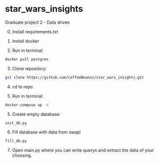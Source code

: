 # star_wars_insights
Graduate project 2 - Data driven

0. Install requirements.txt

1. Install docker

2. Run in terminal:
```bash
docker pull postgres
```

3. Clone repository:
```bash
git clone https://github.com/coffeeBeansz/star_wars_insights.git
```

4. cd to repo

5. Run in terminal:
```bash
docker-compose up -d
```

5. Create empty database:
```bash
init_db.py
```

6. Fill database with data from swapi
```bash
fill_db.py
```

7. Open main.py where you can write querys and extract the data of your choosing.